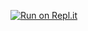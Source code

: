 


[![Run on Repl.it](https://repl.it/badge/github/plengeh69/plengeh69.github.io)](https://repl.it/github/plengeh69/plengeh69.github.io)

